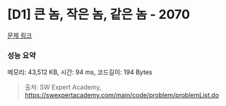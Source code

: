 # [D1] 큰 놈, 작은 놈, 같은 놈 - 2070 

[문제 링크](https://swexpertacademy.com/main/code/problem/problemDetail.do?contestProbId=AV5QQ6qqA40DFAUq) 

### 성능 요약

메모리: 43,512 KB, 시간: 94 ms, 코드길이: 194 Bytes



> 출처: SW Expert Academy, https://swexpertacademy.com/main/code/problem/problemList.do